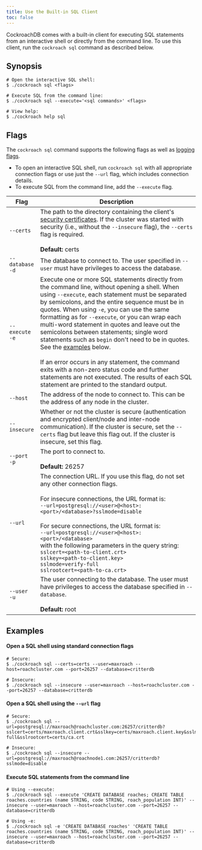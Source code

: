 ```yaml
---
title: Use the Built-in SQL Client
toc: false
---
```


CockroachDB comes with a built-in client for executing SQL statements from an interactive shell or directly from the command line. To use this client, run the `cockroach sql` command as described below.  

<div id="toc"></div>

## Synopsis

~~~ shell
# Open the interactive SQL shell:
$ ./cockroach sql <flags>

# Execute SQL from the command line:
$ ./cockroach sql --execute='<sql commands>' <flags>

# View help:
$ ./cockroach help sql
~~~

## Flags

The `cockroach sql` command supports the following flags as well as [logging flags](cockroach-commands.html#logging-flags).

- To open an interactive SQL shell, run `cockroach sql` with all appropriate connection flags or use just the `--url` flag, which includes connection details. 
- To execute SQL from the command line, add the `--execute` flag.

Flag | Description 
-----|------------
`--certs` | The path to the directory containing the client's [security certificates](create-security-certificates.html). If the cluster was started with security (i.e., without the `--insecure` flag), the `--certs` flag is required. <br><br> **Default:** certs
`--database`<br>`-d` | The database to connect to. The user specified in `--user` must have privileges to access the database. 
`--execute`<br>`-e` | Execute one or more SQL statements directly from the command line, without opening a shell. When using `--execute`, each statement must be separated by semicolons, and the entire sequence must be in quotes. When using `-e`, you can use the same formatting as for `--execute`, or you can wrap each multi-word statement in quotes and leave out the semicolons between statements; single word statements such as `begin` don't need to be in quotes. See the [examples](#execute-sql-statements-from-the-command-line) below. <br><br>If an error occurs in any statement, the command exits with a non-zero status code and further statements are not executed. The results of each SQL statement are printed to the standard output.
`--host` | The address of the node to connect to. This can be the address of any node in the cluster.
`--insecure` | Whether or not the cluster is secure (authentication and encrypted client/node and inter-node communication). If the cluster is secure, set the `--certs` flag but leave this flag out. If the cluster is insecure, set this flag.
`--port`<br>`-p` | The port to connect to. <br><br>**Default:** 26257
`--url` | The connection URL. If you use this flag, do not set any other connection flags.<br><br>For insecure connections, the URL format is: <br>`--url=postgresql://<user>@<host>:<port>/<database>?sslmode=disable`<br><br>For secure connections, the URL format is:<br>`--url=postgresql://<user>@<host>:<port>/<database>`<br>with the following parameters in the query string:<br>`sslcert=<path-to-client.crt>`<br>`sslkey=<path-to-client.key>`<br>`sslmode=verify-full`<br>`sslrootcert=<path-to-ca.crt>` 
`--user`<br>`-u` | The user connecting to the database. The user must have privileges to access the database specified in `--database`. <br><br>**Default:** root

## Examples

#### Open a SQL shell using standard connection flags

~~~ shell
# Secure:
$ ./cockroach sql --certs=certs --user=maxroach --host=roachcluster.com --port=26257 --database=critterdb 

# Insecure:
$ ./cockroach sql --insecure --user=maxroach --host=roachcluster.com --port=26257 --database=critterdb 
~~~

#### Open a SQL shell using the `--url` flag

~~~ shell
# Secure:
$ ./cockroach sql --url=postgresql://maxroach@roachcluster.com:26257/critterdb?sslcert=certs/maxroach.client.crt&sslkey=certs/maxroach.client.key&sslmode=verify-full&sslrootcert=certs/ca.crt 

# Insecure:
$ ./cockroach sql --insecure --url=postgresql://maxroach@roachnode1.com:26257/critterdb?sslmode=disable 
~~~

#### Execute SQL statements from the command line

~~~ shell
# Using --execute:
$ ./cockroach sql --execute 'CREATE DATABASE roaches; CREATE TABLE roaches.countries (name STRING, code STRING, roach_population INT)' --insecure --user=maxroach --host=roachcluster.com --port=26257 --database=critterdb 

# Using -e:
$ ./cockroach sql -e 'CREATE DATABASE roaches' 'CREATE TABLE roaches.countries (name STRING, code STRING, roach_population INT)' --insecure --user=maxroach --host=roachcluster.com --port=26257 --database=critterdb  
~~~

